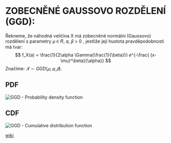 # ZOBECNĚNÉ GAUSSOVO ROZDĚLENÍ (GGD):
Řekneme, že náhodná veličina X má zobecněné normální (Gaussovo) rozdělení s parametry 𝜇 ∈ 𝑅, 𝛼, 𝛽 > 0 , jestliže její hustota pravděpodobnosti má tvar:
$$
f_X(a) = \frac{1}{2\alpha \Gamma(\frac{1}{\beta})} 𝑒^{-\frac{ (x-\mu)^\beta}{\alpha}}
$$
Značíme: $𝑋\sim GGD(𝜇, 𝛼, 𝛽)$.
## PDF
![GGD - Probability density function](https://upload.wikimedia.org/wikipedia/commons/thumb/1/10/Generalized_normal_densities.svg/640px-Generalized_normal_densities.svg.png)
## CDF
![GGD - Cumulative distribution function](https://upload.wikimedia.org/wikipedia/commons/thumb/3/32/Generalized_normal_cdfs.svg/640px-Generalized_normal_cdfs.svg.png)

[wiki](https://en.wikipedia.org/wiki/Generalized_normal_distribution)